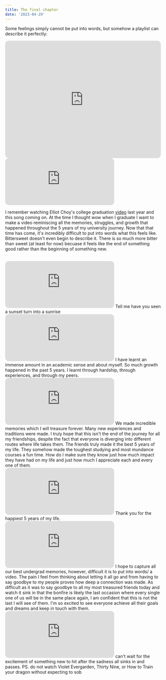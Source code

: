 ```yaml
---
title: The final chapter
date: '2023-04-29'
---
```



Some feelings simply cannot be put into words, but somehow a playlist can describe it perfectly: 
<iframe style="border-radius:12px" src="https://open.spotify.com/embed/playlist/29Yv6wQ7PHSpcQpSepbcct?utm_source=generator" width="100%" height="380" frameBorder="0" allowfullscreen="" allow="autoplay; clipboard-write; encrypted-media; fullscreen; picture-in-picture" loading="lazy"></iframe>

<br>
<iframe style="border-radius:12px" src="https://open.spotify.com/embed/track/2Za1AlJNvksouPPWbXpR2X?utm_source=generator" width="70%" height="152" frameBorder="0" allowfullscreen="" allow="autoplay; clipboard-write; encrypted-media; fullscreen; picture-in-picture" loading="lazy"></iframe>

I remember watching Elliot Choy's college graduation [video](https://youtu.be/dGV9Vif4Twc) last year and this song coming on. At the time I thought wow when I graduate I want to make a video reminiscing all the memories, struggles, and growth that happened throughout the 5 years of my university journey. Now that that time has come, it's incredibly difficult to put into words what this feels like. Bittersweet doesn't even begin to describe it. There is so much more bitter than sweet (at least for now) becuase it feels like the end of something good rather than the beginning of something new. 

<br>
<iframe style="border-radius:12px" src="https://open.spotify.com/embed/track/1HimGOB6BjOaCQYMIF1xtU?utm_source=generator" width="70%" height="152" frameBorder="0" allowfullscreen="" allow="autoplay; clipboard-write; encrypted-media; fullscreen; picture-in-picture" loading="lazy"></iframe>
Tell me have you seen a sunset turn into a sunrise

<br>
<iframe style="border-radius:12px" src="https://open.spotify.com/embed/track/44T13PWJ87jb3lFElhVIHx?utm_source=generator" width="70%" height="152" frameBorder="0" allowfullscreen="" allow="autoplay; clipboard-write; encrypted-media; fullscreen; picture-in-picture" loading="lazy"></iframe>
I have learnt an immense amount in an academic sense and about myself. So much growth happened in the past 5 years. I learnt through hardship, through experiences, and through my peers. 

<br>
<iframe style="border-radius:12px" src="https://open.spotify.com/embed/track/6QDoNrUxAZS4RFM93nrAP2?utm_source=generator" width="70%" height="152" frameBorder="0" allowfullscreen="" allow="autoplay; clipboard-write; encrypted-media; fullscreen; picture-in-picture" loading="lazy"></iframe>
We made incredible memories which I will treasure forever. Many new experiences and traditions were made. I truly hope that this isn't the end of the journey for all my friendships, despite the fact that everyone is diverging into different routes where life takes them. The friends truly made it the best 5 years of my life. They somehow made the toughest studying and most mundance courses a fun time. How do I make sure they know just how much impact they have had on my life and just how much I appreciate each and every one of them. 

<br>
<iframe style="border-radius:12px" src="https://open.spotify.com/embed/track/219slQu3ALbTSAe9P22hvE?utm_source=generator" width="70%" height="152" frameBorder="0" allowfullscreen="" allow="autoplay; clipboard-write; encrypted-media; fullscreen; picture-in-picture" loading="lazy"></iframe>
Thank you for the happiest 5 years of my life. 

<br>
<iframe style="border-radius:12px" src="https://open.spotify.com/embed/track/2JzZzZUQj3Qff7wapcbKjc?utm_source=generator" width="70%" height="152" frameBorder="0" allowfullscreen="" allow="autoplay; clipboard-write; encrypted-media; fullscreen; picture-in-picture" loading="lazy"></iframe>
I hope to capture all our best undergrad memories, however, difficult it is to put into words/ a video. The pain I feel from thinking about letting it all go and from having to say goodbye to my people proves how deep a connection was made. As difficult as it was to say goodbye to all my most treasured friends today and watch it sink in that the bonfire is likely the last occasion where every single one of us will be in the same place again, I am confident that this is not the last I will see of them. I'm so excited to see everyone achieve all their goals and dreams and keep in touch with them. 

<br>
<iframe style="border-radius:12px" src="https://open.spotify.com/embed/track/0fsb37XCuEDiF1oPNq4arG?utm_source=generator" width="70%" height="152" frameBorder="0" allowfullscreen="" allow="autoplay; clipboard-write; encrypted-media; fullscreen; picture-in-picture" loading="lazy"></iframe>
can't wait for the excitement of something new to hit after the sadness all sinks in and passes. 
PS. do not watch Violet Evergarden, Thirty Nine, or How to Train your dragon without expecting to sob
